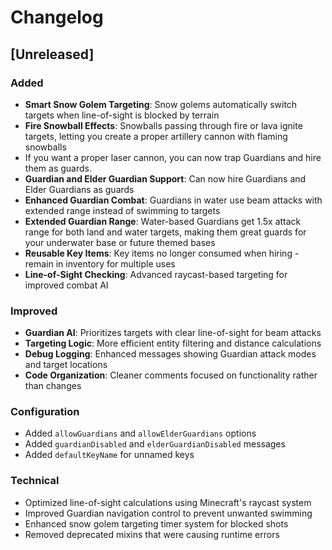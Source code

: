 # Changelog

## [Unreleased]

### Added
- **Smart Snow Golem Targeting**: Snow golems automatically switch targets when line-of-sight is blocked by terrain
- **Fire Snowball Effects**: Snowballs passing through fire or lava ignite targets, letting you create a proper artillery cannon with flaming snowballs
- If you want a proper laser cannon, you can now trap Guardians and hire them as guards. 
- **Guardian and Elder Guardian Support**: Can now hire Guardians and Elder Guardians as guards
- **Enhanced Guardian Combat**: Guardians in water use beam attacks with extended range instead of swimming to targets
- **Extended Guardian Range**: Water-based Guardians get 1.5x attack range for both land and water targets, making them great guards for your underwater base or future themed bases
- **Reusable Key Items**: Key items no longer consumed when hiring - remain in inventory for multiple uses
- **Line-of-Sight Checking**: Advanced raycast-based targeting for improved combat AI

### Improved
- **Guardian AI**: Prioritizes targets with clear line-of-sight for beam attacks
- **Targeting Logic**: More efficient entity filtering and distance calculations
- **Debug Logging**: Enhanced messages showing Guardian attack modes and target locations
- **Code Organization**: Cleaner comments focused on functionality rather than changes

### Configuration
- Added `allowGuardians` and `allowElderGuardians` options
- Added `guardianDisabled` and `elderGuardianDisabled` messages
- Added `defaultKeyName` for unnamed keys

### Technical
- Optimized line-of-sight calculations using Minecraft's raycast system
- Improved Guardian navigation control to prevent unwanted swimming
- Enhanced snow golem targeting timer system for blocked shots
- Removed deprecated mixins that were causing runtime errors 